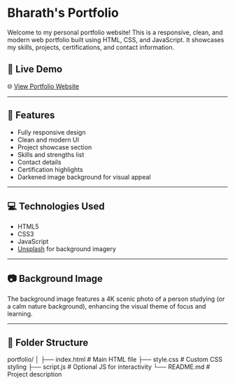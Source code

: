 # Bharath's Portfolio

Welcome to my personal portfolio website! This is a responsive, clean, and modern web portfolio built using HTML, CSS, and JavaScript. It showcases my skills, projects, certifications, and contact information.

## 🚀 Live Demo

🌐 [View Portfolio Website](https://celebrated-cocada-0c2044.netlify.app)

---

## 📌 Features

- Fully responsive design
- Clean and modern UI
- Project showcase section
- Skills and strengths list
- Contact details
- Certification highlights
- Darkened image background for visual appeal

---

## 💻 Technologies Used

- HTML5
- CSS3
- JavaScript
- [Unsplash](https://unsplash.com) for background imagery

---

## 📷 Background Image

The background image features a 4K scenic photo of a person studying (or a calm nature background), enhancing the visual theme of focus and learning.

---

## 📁 Folder Structure
portfolio/
│
├── index.html # Main HTML file
├── style.css # Custom CSS styling
├── script.js # Optional JS for interactivity
└── README.md # Project description

